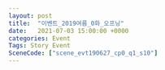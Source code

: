 ```yaml
---
layout: post
title:  "이벤트_2019여름_0화_오프닝"
date:   2021-07-03 15:00:00 +0000
categories: Event
Tags: Story Event
SceneCode: ["scene_evt190627_cp0_q1_s10"]
---
```


